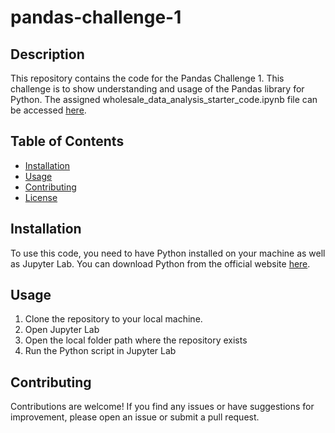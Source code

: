 # pandas-challenge-1

## Description

This repository contains the code for the Pandas Challenge 1.  This challenge is to show understanding and usage of the Pandas library for Python.  The assigned wholesale_data_analysis_starter_code.ipynb file can be accessed [here](https://github.com/dailyinvention/pandas-challenge-1/blob/main/wholesale_data_analysis_starter_code.ipynb).

## Table of Contents

- [Installation](#installation)
- [Usage](#usage)
- [Contributing](#contributing)
- [License](#license)

## Installation

To use this code, you need to have Python installed on your machine as well as Jupyter Lab. You can download Python from the official website [here](https://www.python.org/downloads/).

## Usage

1. Clone the repository to your local machine.
2. Open Jupyter Lab
3. Open the local folder path where the repository exists
3. Run the Python script in Jupyter Lab

## Contributing

Contributions are welcome! If you find any issues or have suggestions for improvement, please open an issue or submit a pull request.